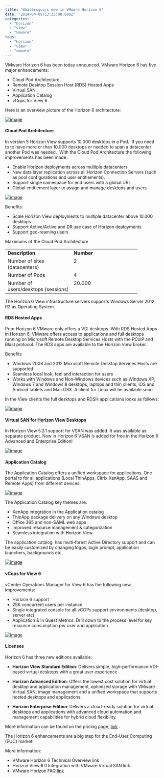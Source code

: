 ```yaml
---
title: "What&rsquo;s new in VMware Horizon 6"
date: "2014-04-09T13:33:08.000Z"
categories: 
  - "horizon"
  - "view"
  - "vmware"
tags: 
  - "horizon"
  - "view"
  - "vmware"
---
```


VMware Horizon 6 has been today announced. VMware Horizon 6 has five major enhancements:

- Cloud Pod Architecture.
- Remote Desktop Session Host (RDS) Hosted Apps
- Virtual SAN
- Application Catalog
- vCops for View 6

Here is an overview picture of the Horizon 6 architecture:

[![image](images/image_thumb.png "image")](https://www.ivobeerens.nl/wp-content/uploads/2014/04/image.png)

#### Cloud Pod Architecture

In version 5 Horizon View supports 10.000 desktops in a Pod.  If you need to to have more or than 10.000 desktops or needed to span a datacenter another Pod was needed.  With the Cloud Pod Architecture the following improvements has been made :

- Enable Horizon deployments across multiple datacenters
- New data layer replication across all Horizon Connection Servers (such as pool configurations and user entitlements).
- Support single namespace for end users with a global URL
- Global entitlement layer to assign and manage desktops and users

[![image](images/image_thumb1.png "image")](https://www.ivobeerens.nl/wp-content/uploads/2014/04/image1.png)

Benefits:

- Scale Horizon View deployments to multiple datacenter above 10.000 desktops
- Support Active/Active and DR use case of Horizon deployments
- Support geo-reaming users

Maximums of the Cloud Pod Architecture

<table cellspacing="0" cellpadding="2" width="400" border="0"><tbody><tr><td valign="top" width="200"><strong>Description</strong></td><td valign="top" width="200"><strong>Number</strong></td></tr><tr><td valign="top" width="200">Number of sites (datacenters)</td><td valign="top" width="200">2</td></tr><tr><td valign="top" width="200">Number of Pods</td><td valign="top" width="200">4</td></tr><tr><td valign="top" width="200">Number of users/desktops (sessions)</td><td valign="top" width="200">20.000</td></tr></tbody></table>

The Horizon 6 View infrastructure servers supports Windows Server 2012 R2 as Operating System.

#### RDS Hosted Apps

Prior Horizon 6 VMware only offers a VDI desktops. With RDS Hosted Apps in Horizon 6, VMware offers access to applications and full desktops running on Microsoft Remote Desktop Services Hosts with the PCoIP and Blast protocol. The RDS apps are available to the Horizon View broker.

Benefits

- Windows 2008 and 2012 Microsoft Remote Desktop Services Hosts are supported
- Seamless local look, feel and interaction for users
- Works with Windows and Non-Windows devices such as Windows XP, Windows 7 and Windows 8 desktops, laptops and thin clients, iOS and Android tablets and Mac OSX. A client for Linux will be available soon

In the View clients the full desktops and RDSH applications looks as follows:

[![image](images/image_thumb2.png "image")](https://www.ivobeerens.nl/wp-content/uploads/2014/04/image2.png)

#### Virtual SAN for Horizon View Desktops

In Horizon View 5.3.1 support for VSAN was added. It was available as separate product. Now in Horizon 6 VSAN is added for free in the Horizon 6 Advanced and Enterprise Edition!

[![image](images/image_thumb3.png "image")](https://www.ivobeerens.nl/wp-content/uploads/2014/04/image3.png) 

#### Application Catalog

The Application Catalog offers a unified workspace for applications. One portal to for all applications (Local ThinApps, Citrix XenApp, SAAS and Remote Apps) from different devices.

[![image](images/image_thumb4.png "image")](https://www.ivobeerens.nl/wp-content/uploads/2014/04/image4.png)

The Application Catalog key themes are:

- XenApp integration in the Application catalog
- ThinApp package delivery on any Windows desktop
- Office 365 and non-SAML web apps
- Improved resource management & categorization
- Seamless integration with Horizon View

The application catalog  has multi-forest Active Directory support and can be easily customized by changing logos, login prompt, application launchers, backgrounds etc.

[![image](images/image_thumb5.png "image")](https://www.ivobeerens.nl/wp-content/uploads/2014/04/image5.png) 

#### vCops for View 6

vCenter Operations Manager for View 6 has the following new improvements:

- Horizon 6 support
- 25K concurrent users per instance
- Single integrated console for all vCOPs support environments (desktop, server etc)
- Application & In Guest Metrics. Drill down to the process level for key resource consumption per user and application

[![image](images/image_thumb6.png "image")](https://www.ivobeerens.nl/wp-content/uploads/2014/04/image6.png) 

#### Licenses

Horizon 6 has three new editions available:

- **Horizon View Standard Edition**: Delivers simple, high-performance VDI-based virtual desktops with a great user experience

- **Horizon Advanced Edition**: Offers the lowest cost solution for virtual desktop and application management, optimized storage with VMware Virtual SAN, image management and a unified workspace that supports hosted desktops and applications.

- **Horizon Enterprise Edition**: Delivers a cloud-ready solution for virtual desktops and applications with advanced cloud automation and management capabilities for hybrid cloud flexibility.

More information can be found on the pricing page, [link](http://www.vmware.com/nl/products/horizon-view/pricing.html) .

The Horizon 6 enhancements are a big step for the End-User Computing (EUC) market!

More information:

- VMware Horizon 6 Technical Overview link
- Horizon View 6.0 Integration with VMware Virtual SAN link
- VMware Horizon FAQ [link](https://www.vmware.com/files/pdf/products/horizon/VMware-Horizon-FAQ.pdf)
